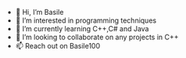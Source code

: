 - 👋 Hi, I’m Basile
- 👀 I’m interested in programming techniques
- 🌱 I’m currently learning C++,C# and Java
- 💞️ I’m looking to collaborate on any projects in C++
- 📫 Reach out on Basile100

<!---
Basile100/Basile100 is a ✨ special ✨ repository because its `README.md` (this file) appears on your GitHub profile.
You can click the Preview link to take a look at your changes.
--->
